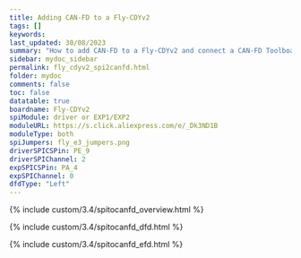 ```yaml
---
title: Adding CAN-FD to a Fly-CDYv2
tags: []
keywords: 
last_updated: 30/08/2023
summary: "How to add CAN-FD to a Fly-CDYv2 and connect a CAN-FD Toolboard"
sidebar: mydoc_sidebar
permalink: fly_cdyv2_spi2canfd.html
folder: mydoc
comments: false
toc: false
datatable: true
boardname: Fly-CDYv2
spiModule: driver or EXP1/EXP2
moduleURL: https://s.click.aliexpress.com/e/_Dk3ND1B
moduleType: both
spiJumpers: fly_e3_jumpers.png
driverSPICSPin: PE_9
driverSPIChannel: 2
expSPICSPin: PA_4
expSPIChannel: 0
dfdType: "Left"
---
```


{% include custom/3.4/spitocanfd_overview.html %}

{% include custom/3.4/spitocanfd_dfd.html %}

{% include custom/3.4/spitocanfd_efd.html %}
